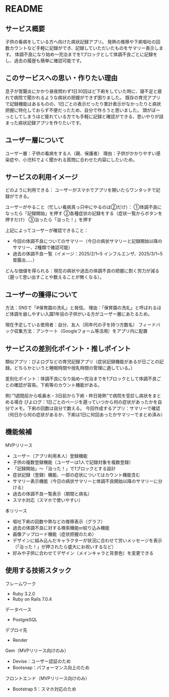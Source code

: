 # README
## サービス概要
子供の看病をしている方へ向けた病状記録アプリ。
発熱の推移や下痢嘔吐の回数カウントなど手軽に記録ができ、記録していただいたものをサマリー表示します。
体調不良になり始め～完治までを1ブロックとして体調不良ごとに記録をし、過去の履歴も簡単に確認可能です。


## このサービスへの思い・作りたい理由
息子が胃腸炎にかかり昼夜問わず1日30回ほど下痢をしていた時に、寝不足と疲れで病院で聞かれるような病状の把握ができず困りました。
既存の育児アプリで記録機能はあるものの、1日ごとの表示だったり累計表示がなかったりと病状把握に特化しておらず不便だったため、自分で作ろうと思いました。
頭がぼーっとしてしまうほど疲れている方でも手軽に記録と確認ができる、思いやりが詰まった病状記録アプリを作りたいです。


## ユーザー層について
ユーザー層：子供の看病をする人（親、保護者）
理由：子供がかかりやすい感染症や、小児科でよく聞かれる質問に合わせた内容にしたいため。


## サービスの利用イメージ
どのように利用できる：
ユーザーがスマホでアプリを開いたらワンタッチで記録ができる。

ユーザーがやること（忙しい看病真っ只中にやるのは②だけ）：
①体調不良になったら「記録開始」を押す
②各種症状の記録をする（症状一覧からボタンを押すだけ）
③治ったら「治った！」を押す

上記によってユーザーが確認できること：
- 今回の体調不良についてのサマリー（今日の病状サマリーと記録開始以降のサマリー、2種類で確認可能）
- 過去の体調不良一覧（イメージ：2025/2/1~5 インフルエンザ、2025/3/1~5 胃腸炎、、、）

どんな価値を得られる：現在の病状や過去の体調不良の把握に割く労力が減る（遡って思い出すことや数えることが無くなる）。


## ユーザーの獲得について
方法：SNSで「#保育園の洗礼」と発信。
理由：「保育園の洗礼」と呼ばれるほど体調を崩しやすい入園1年目の子供がいる方がユーザー層にあたるため。

現在予定している使用者：自分、友人（同年代の子を持つ方数名）
フィードバック収集方法：アンケート（Googleフォーム等活用）をアプリ内に配置


## サービスの差別化ポイント・推しポイント
類似アプリ：ぴよログなどの育児記録アプリ（症状記録機能があるが日ごとの記録。どちらかというと睡眠時間や授乳時間の管理に適している。）

差別化ポイント：体調不良になり始め～完治までを1ブロックとして体調不良ごとの確認が容易。下痢等のカウント機能がある。

例）”1週間前から咳鼻水・3日前から下痢・昨日発熱”で病院を受診し病状をまとめる場合
ぴよログ：1日ごとのページを遡っていつから何の症状があったかを自分でメモ。下痢の回数は自分で数える。
今回作成するアプリ：サマリーで確認（何日から何の症状があるか、下痢は1日に何回あったかサマリーでまとめ済み）


## 機能候補
MVPリリース
- ユーザー（アプリ利用本人）登録機能
- 子供の複数登録機能（ユーザーは1人で記録対象を複数登録）
- 「記録開始」〜「治った！」で1ブロックとする設計
- 症状記録（登録）機能、一部の症状についてはカウント機能含む
- サマリー表示機能（今日の病状サマリーと体調不良開始以降のサマリーに分ける）
- 過去の体調不良一覧表示（期間と病名）
- スマホ対応（スマホで使いやすい）

本リリース
- 嘔吐下痢の回数や熱などの推移表示（グラフ）
- 過去の体調不良に対する検索機能or絞り込み機能
- 画像アップロード機能（症状把握のため）
- デザインに組み込んだキャラクターが状況に合わせて労いメッセージを表示（「治った！」が押されたら盛大にお祝いするなど）
- 好みや子供に合わせてデザイン（メインキャラと背景色）を変更できる


## 使用する技術スタック
フレームワーク
- Ruby 3.2.0
- Ruby on Rails 7.0.4

データベース
- PostgreSQL

デプロイ先
- Render

Gem（MVPリリース向けのみ）
- Devise：ユーザー認証のため
- Bootsnap：パフォーマンス向上のため

フロントエンド（MVPリリース向けのみ）
- Bootstrap 5：スマホ対応のため
